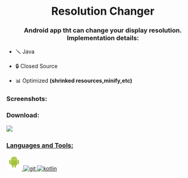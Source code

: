 <h1 align="center">Resolution Changer</h1>
<h3 align="center">Android app tht can change your display resolution.<br/>Implementation details:</h3>

- 🪛 Java

- 🔒 Closed Source 

- 📊 Optimized **(shrinked resources,minify,etc)**

<h3 align="left">Screenshots:</h3>
<h3 align="left">Download:</h3>
<p align="left"> <a href="https://play.google.com/store/apps/details?id=com.theviciousgames.resolutionchanger" target="_blank" rel="noreferrer"> <img src="https://cdn.rawgit.com/steverichey/google-play-badge-svg/master/img/en_get.svg" width="20%"></p>
<h3 align="left">Languages and Tools:</h3>
<p align="left"> <a href="https://developer.android.com" target="_blank" rel="noreferrer"> <img src="https://raw.githubusercontent.com/devicons/devicon/master/icons/android/android-original-wordmark.svg" alt="android" width="40" height="40"/> </a> <a href="https://git-scm.com/" target="_blank" rel="noreferrer"> <img src="https://www.vectorlogo.zone/logos/git-scm/git-scm-icon.svg" alt="git" width="40" height="40"/> </a> <a href="https://kotlinlang.org" target="_blank" rel="noreferrer"> <img src="https://www.vectorlogo.zone/logos/kotlinlang/kotlinlang-icon.svg" alt="kotlin" width="40" height="40"/> </a> </p>
